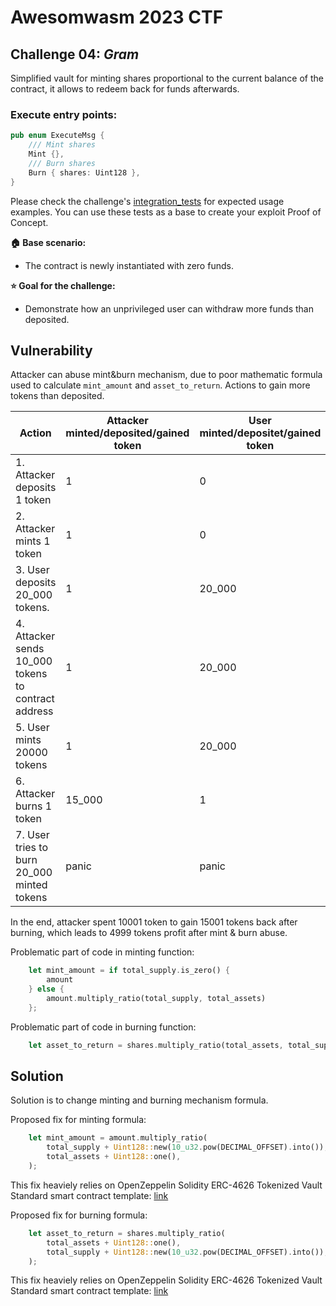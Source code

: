 # Awesomwasm 2023 CTF

## Challenge 04: *Gram*

Simplified vault for minting shares proportional to the current balance of the contract, it allows to redeem back for funds afterwards.
### Execute entry points:
```rust
pub enum ExecuteMsg {
    /// Mint shares
    Mint {},
    /// Burn shares
    Burn { shares: Uint128 },
}
```

Please check the challenge's [integration_tests](./src/integration_test.rs) for expected usage examples. You can use these tests as a base to create your exploit Proof of Concept.

**:house: Base scenario:**
- The contract is newly instantiated with zero funds.

**:star: Goal for the challenge:**
- Demonstrate how an unprivileged user can withdraw more funds than deposited.

## Vulnerability

Attacker can abuse mint&burn mechanism, due to poor mathematic formula used to calculate `mint_amount` and `asset_to_return`.
Actions to gain more tokens than deposited.

| Action | Attacker minted/deposited/gained token | User minted/depositet/gained token | Value in contract |Total supply minted|
| --------- | ----------- |------- | ----------- | --- |
|1. Attacker deposits 1 token | 1 | 0 | 0 | 0 |
|2. Attacker mints 1 token | 1 | 0| 1 | 1 |
|3. User deposits 20_000 tokens. | 1| 20_000| 1 | 1 |
|4. Attacker sends 10_000 tokens to contract address | 1 | 20_000 | 30_001 | 1 |
|5. User mints 20000 tokens | 1 | 20_000 | 30_001 | 2 |
|6. Attacker burns 1 token | 15_000 | 1 | 15_001 | 1 |
|7. User tries to burn 20_000 minted tokens | panic | panic| panic | panic|

In the end, attacker spent 10001 token to gain 15001 tokens back after burning, which leads to 4999 tokens profit after mint & burn abuse.

Problematic part of code in minting function:
```rust
    let mint_amount = if total_supply.is_zero() {
        amount
    } else {
        amount.multiply_ratio(total_supply, total_assets)
    };
```

Problematic part of code in burning function:
```rust
    let asset_to_return = shares.multiply_ratio(total_assets, total_supply);
```

## Solution

Solution is to change minting and burning mechanism formula.

Proposed fix for minting formula:

```rust
    let mint_amount = amount.multiply_ratio(
        total_supply + Uint128::new(10_u32.pow(DECIMAL_OFFSET).into()),
        total_assets + Uint128::one(),
    );
```
This fix heaviely relies on OpenZeppelin Solidity ERC-4626 Tokenized Vault Standard smart contract template: [link](https://github.com/OpenZeppelin/openzeppelin-contracts/blob/f213a10522a7bd808561c5a4b17266065a199dc7/contracts/token/ERC20/extensions/ERC4626.sol#L226C1-L231C6)


Proposed fix for burning formula:
```rust
    let asset_to_return = shares.multiply_ratio(
        total_assets + Uint128::one(),
        total_supply + Uint128::new(10_u32.pow(DECIMAL_OFFSET).into()),
    );
```

This fix heaviely relies on OpenZeppelin Solidity ERC-4626 Tokenized Vault Standard smart contract template: [link](https://github.com/OpenZeppelin/openzeppelin-contracts/blob/f213a10522a7bd808561c5a4b17266065a199dc7/contracts/token/ERC20/extensions/ERC4626.sol#L233C3-L238)
